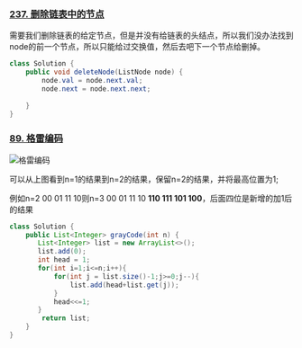 ### [237. 删除链表中的节点](https://leetcode-cn.com/problems/delete-node-in-a-linked-list/)

需要我们删除链表的给定节点，但是并没有给链表的头结点，所以我们没办法找到node的前一个节点，所以只能给过交换值，然后去吧下一个节点给删掉。

```java
class Solution {
    public void deleteNode(ListNode node) {
        node.val = node.next.val;
        node.next = node.next.next;
        
    }
}
```

### [89. 格雷编码](https://leetcode-cn.com/problems/gray-code/)

![格雷编码](C:\Users\chuxia\AppData\Roaming\Typora\typora-user-images\image-20210528214352959.png)

可以从上图看到n=1的结果到n=2的结果，保留n=2的结果，并将最高位置为1;

例如n=2 00 01 11 10则n=3 00 01 11 10 **110 111 101 100**，后面四位是新增的加1后的结果

```java
class Solution { 
    public List<Integer> grayCode(int n) {
       List<Integer> list = new ArrayList<>();
       list.add(0);
       int head = 1;
       for(int i=1;i<=n;i++){
           for(int j = list.size()-1;j>=0;j--){  
               list.add(head+list.get(j));
           }
           head<<=1;
       }
        return list;
    }
}
```

